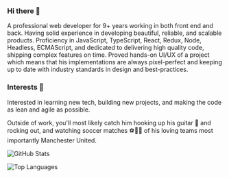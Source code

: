### Hi there 👋

A professional web developer for 9+ years working in both front end and back. Having solid experience in developing beautiful, reliable, and scalable products. Proficiency in JavaScript, TypeScript, React, Redux, Node, Headless, ECMAScript, and dedicated to delivering high quality code, shipping complex features on time.
Proved hands-on UI/UX of a project which means that his implementations are always pixel-perfect and keeping up to date with industry standards in design and best-practices.

### Interests 🤪

Interested in learning new tech, building new projects, and making the code as lean and agile as possible.

Outside of work, you'll most likely catch him hooking up his guitar 🎸 and rocking out, and watching soccer matches ⚽🏃‍♂️ of his loving teams most importantly Manchester United.

![GitHub Stats](https://github-readme-stats.vercel.app/api?username=hotcakedev628&show_icons=true&bg_color=30,e96443,904e95&title_color=fff&text_color=fff&icon_color=fff&count_private=true)

![Top Languages](https://github-readme-stats.vercel.app/api/top-langs/?username=hotcakedev628&theme=nord&count_private=true)

<!--
**hotcakedev628/hotcakedev628** is a ✨ _special_ ✨ repository because its `README.md` (this file) appears on your GitHub profile.

Here are some ideas to get you started:

- 🔭 I’m currently working on ...
- 🌱 I’m currently learning ...
- 👯 I’m looking to collaborate on ...
- 🤔 I’m looking for help with ...
- 💬 Ask me about ...
- 📫 How to reach me: ...
- 😄 Pronouns: ...
- ⚡ Fun fact: ...
-->
